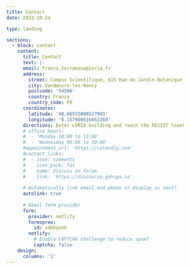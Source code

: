 ```yaml
---
title: Contact
date: 2022-10-24

type: landing

sections:
  - block: contact
    content:
      title: Contact
      text: |-
      email: franco.terranova@inria.fr
      address:
        street: Campus Scientifique, 615 Rue du Jardin-Botanique
        city: Vandœuvre-lès-Nancy
        postcode: '54506'
        country: France
        country_code: FR
      coordinates:
        latitude: '48.66555088527903'
        longitude: '6.157908616662269'
      directions: Enter LORIA building and reach the RESIST Team!
      # office_hours:
      #  - 'Monday 10:00 to 13:00'
      #  - 'Wednesday 09:00 to 10:00'
      #appointment_url: 'https://calendly.com'
      #contact_links:
      #  - icon: comments
      #    icon_pack: fas
      #    name: Discuss on Forum
      #    link: 'https://discourse.gohugo.io'
    
      # Automatically link email and phone or display as text?
      autolink: true
    
      # Email form provider
      form:
        provider: netlify
        formspree:
          id: xdkkyvnb
        netlify:
          # Enable CAPTCHA challenge to reduce spam?
          captcha: false
    design:
      columns: '1'
---
```

